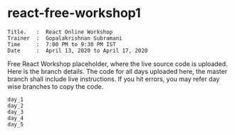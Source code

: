 # react-free-workshop1

```
Title.   :  React Online Workshop   
Trainer  :  Gopalakrishnan Subramani
Time     :  7:00 PM to 9:30 PM IST
Date     :  April 13, 2020 to April 17, 2020

```

Free React Workshop placeholder, where the live source code is uploaded. Here is the branch details. The code for all days uploaded here, the master branch shall include live instructions. If you hit errors, you may refer day wise branches to copy the code. 

```
day_1
day_2
day_3
day_4
day_5
```
